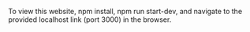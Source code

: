 To view this website, npm install, npm run start-dev, and navigate to the provided localhost link (port 3000) in the browser.
